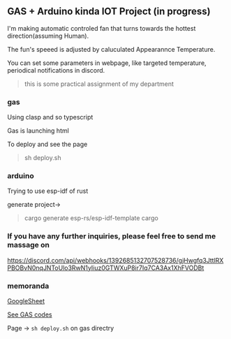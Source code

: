 ## GAS + Arduino kinda IOT Project (in progress)
I'm making automatic controled fan that turns towards the hottest direction(assuming Human).

The fun's speeed is adjusted by caluculated Appearannce Temperature.

You can set some parameters in webpage, like targeted temperature, periodical notifications in discord.

> this is some practical assignment of my department 

### gas

Using clasp and so typescript

Gas is launching html

To deploy and see the page
> sh deploy.sh

### arduino
Trying to use esp-idf of rust

generate project->
> cargo generate esp-rs/esp-idf-template cargo


### If you have any further inquiries, please feel free to send me massage on

https://discord.com/api/webhooks/1392685132707528736/gjHwgfq3JttlRXPBOBvN0nqJNToUlo3RwN1yIiuz0GTWXuP8ir7Iq7CA3Ax1XhFVODBt


### memoranda
[GoogleSheet](https://docs.google.com/spreadsheets/d/12KPpMY7eV-cPQyw1QVUG0R_QObp-cpFYQhn_H8V2V_I/edit?gid=0#gid=0)

[See GAS codes](https://script.google.com/home/projects/1Yt5xZ93DhFCQdzscJVXwyot8o_8Z_F5k2Kss0VgZLZjdxhrT6P_gblSO/edit)

Page -> `sh deploy.sh` on gas directry